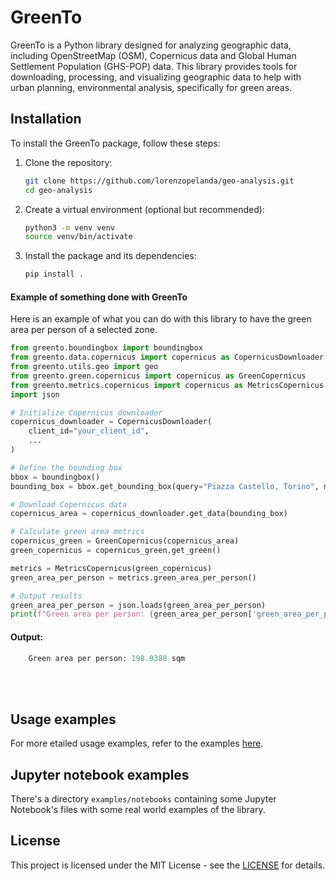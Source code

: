 <link rel="stylesheet" href="{{ '/assets/css/custom.css' | relative_url }}">


# GreenTo

GreenTo is a Python library designed for analyzing geographic data, including OpenStreetMap (OSM), Copernicus data and Global Human Settlement Population (GHS-POP) data. This library provides tools for downloading, processing, and visualizing geographic data to help with urban planning, environmental analysis, specifically for green areas.


## Installation

To install the GreenTo package, follow these steps:

1. Clone the repository:
    ```sh
    git clone https://github.com/lorenzopelanda/geo-analysis.git
    cd geo-analysis
    ```

2. Create a virtual environment (optional but recommended):
    ```sh
    python3 -m venv venv
    source venv/bin/activate
    ```

3. Install the package and its dependencies:
    ```sh
    pip install .
    ```

#### Example of something done with GreenTo

Here is an example of what you can do with this library to have the green area per person of a selected zone.

```python
from greento.boundingbox import boundingbox
from greento.data.copernicus import copernicus as CopernicusDownloader
from greento.utils.geo import geo
from greento.green.copernicus import copernicus as GreenCopernicus
from greento.metrics.copernicus import copernicus as MetricsCopernicus
import json

# Initialize Copernicus downloader
copernicus_downloader = CopernicusDownloader(
    client_id="your_client_id",
    ...
)

# Define the bounding box
bbox = boundingbox()
bounding_box = bbox.get_bounding_box(query="Piazza Castello, Torino", method="from_center_radius", radius_km=15)

# Download Copernicus data
copernicus_area = copernicus_downloader.get_data(bounding_box)

# Calculate green area metrics
copernicus_green = GreenCopernicus(copernicus_area)
green_copernicus = copernicus_green.get_green()

metrics = MetricsCopernicus(green_copernicus)
green_area_per_person = metrics.green_area_per_person()

# Output results
green_area_per_person = json.loads(green_area_per_person)
print(f"Green area per person: {green_area_per_person['green_area_per_person']} sqm")

```
#### Output:
```python
    Green area per person: 198.9388 sqm
```
<br><br>

## Usage examples

For more etailed usage examples, refer to the examples [here](EXAMPLES.md).

## Jupyter notebook examples

There's a directory `examples/notebooks` containing some Jupyter Notebook's files with some real world examples of the library.

## License
This project is licensed under the MIT License - see the [LICENSE](LICENSE) for details.

